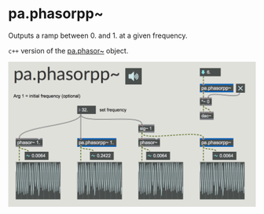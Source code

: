 # pa.phasorpp~

Outputs a ramp between 0. and 1. at a given frequency.

`c++` version of the [pa.phasor~](../pa.phasor_tilde/) object.

![pa.phasorpp~ capture](pa.phasorpp~.png)
